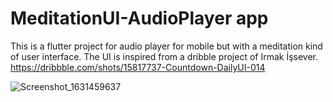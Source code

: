 # MeditationUI-AudioPlayer app
This is a flutter project for audio player for mobile but with a meditation kind of user interface.
The UI is inspired from a dribble project of Irmak İşsever.
https://dribbble.com/shots/15817737-Countdown-DailyUI-014

![Screenshot_1631459637](https://user-images.githubusercontent.com/30078303/132993209-63eb5846-2368-4428-b91a-3cdd32f77be4.png)
